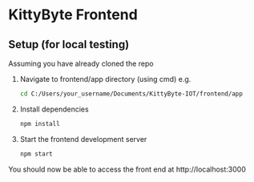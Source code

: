 # KittyByte Frontend

## Setup (for local testing)

Assuming you have already cloned the repo

1. Navigate to frontend/app directory (using cmd) e.g.
   
   ```bash
   cd C:/Users/your_username/Documents/KittyByte-IOT/frontend/app
   ```

2. Install dependencies
   
   ```bash
   npm install
   ```

3. Start the frontend development server
   
   ```bash
   npm start
   ```
   
   

You should now be able to access the front end at http://localhost:3000
